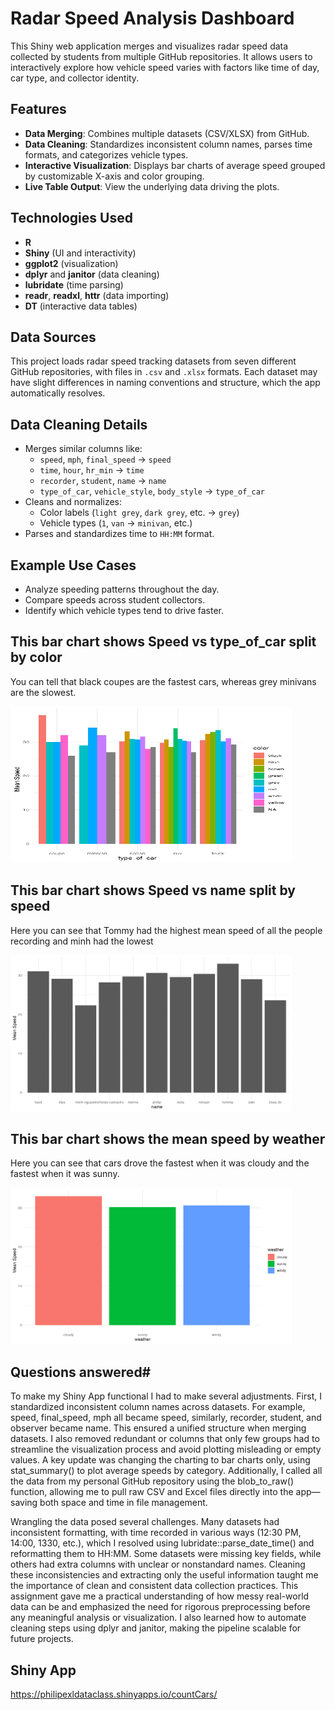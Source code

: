 # Radar Speed Analysis Dashboard

This Shiny web application merges and visualizes radar speed data collected by students from multiple GitHub repositories. It allows users to interactively explore how vehicle speed varies with factors like time of day, car type, and collector identity.

## Features

- **Data Merging**: Combines multiple datasets (CSV/XLSX) from GitHub.
- **Data Cleaning**: Standardizes inconsistent column names, parses time formats, and categorizes vehicle types.
- **Interactive Visualization**: Displays bar charts of average speed grouped by customizable X-axis and color grouping.
- **Live Table Output**: View the underlying data driving the plots.

## Technologies Used

- **R**
- **Shiny** (UI and interactivity)
- **ggplot2** (visualization)
- **dplyr** and **janitor** (data cleaning)
- **lubridate** (time parsing)
- **readr**, **readxl**, **httr** (data importing)
- **DT** (interactive data tables)

## Data Sources

This project loads radar speed tracking datasets from seven different GitHub repositories, with files in `.csv` and `.xlsx` formats. Each dataset may have slight differences in naming conventions and structure, which the app automatically resolves.

## Data Cleaning Details

- Merges similar columns like:
  - `speed`, `mph`, `final_speed` → `speed`
  - `time`, `hour`, `hr_min` → `time`
  - `recorder`, `student`, `name` → `name`
  - `type_of_car`, `vehicle_style`, `body_style` → `type_of_car`
- Cleans and normalizes:
  - Color labels (`light grey`, `dark grey`, etc. → `grey`)
  - Vehicle types (`1`, `van` → `minivan`, etc.)
- Parses and standardizes time to `HH:MM` format.

## Example Use Cases

- Analyze speeding patterns throughout the day.
- Compare speeds across student collectors.
- Identify which vehicle types tend to drive faster.

## This bar chart shows Speed vs type_of_car split by color

You can tell that black coupes are the fastest cars, whereas grey minivans are the slowest.

<img src="TypeByColor.png" height = 250 width = 450>

## This bar chart shows Speed vs name split by speed
Here you can see that Tommy had the highest mean speed of all the people recording and minh had the lowest

<img src="namespeed.png" height = 250 width = 450>

## This bar chart shows the mean speed by weather
Here you can see that cars drove the fastest when it was cloudy and the fastest when it was sunny.

<img src="weather.png" height = 250 width = 450>

## Questions answered#

To make my Shiny App functional I had to make several adjustments. First, I standardized inconsistent column names across datasets. For example, speed, final_speed, mph all became speed, similarly, recorder, student, and observer became name. This ensured a unified structure when merging datasets. I also removed redundant or columns that only few groups had to streamline the visualization process and avoid plotting misleading or empty values. A key update was changing the charting to bar charts only, using stat_summary() to plot average speeds by category. Additionally, I called all the data from my personal GitHub repository using the blob_to_raw() function, allowing me to pull raw CSV and Excel files directly into the app—saving both space and time in file management.

Wrangling the data posed several challenges. Many datasets had inconsistent formatting, with time recorded in various ways (12:30 PM, 14:00, 1330, etc.), which I resolved using lubridate::parse_date_time() and reformatting them to HH:MM. Some datasets were missing key fields, while others had extra columns with unclear or nonstandard names. Cleaning these inconsistencies and extracting only the useful information taught me the importance of clean and consistent data collection practices. This assignment gave me a practical understanding of how messy real-world data can be and emphasized the need for rigorous preprocessing before any meaningful analysis or visualization. I also learned how to automate cleaning steps using dplyr and janitor, making the pipeline scalable for future projects.

## Shiny App

https://philipexldataclass.shinyapps.io/countCars/
